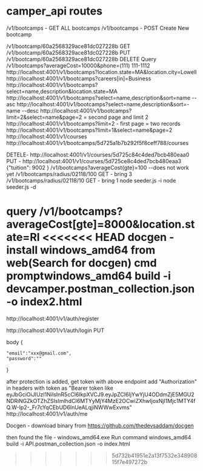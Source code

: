 # camper_api routes

/v1/bootcamps - GET ALL bootcamps
/v1/bootcamps - POST Create New bootcamp

/v1/bootcamp/60a2568329ace81dc027228b GET
/v1/bootcamp/60a2568329ace81dc027228b PUT
/v1/bootcamp/60a2568329ace81dc027228b DELETE
Query
/v1/bootcamps?averageCost=10000&phone=(111) 111-1112
http://localhost:4001/v1/bootcamps?location.state=MA&location.city=Lowell
http://localhost:4001/v1/bootcamps?careers[in]=Business
http://localhost:4001/v1/bootcamps?select=name,description&location.state=MA
http://localhost:4001/v1/bootcamps?select=name,description&sort=name --asc
http://localhost:4001/v1/bootcamps?select=name,description&sort=-name --desc
http://localhost:4001/v1/bootcamps?limit=2&select=name&page=2 = second page and limit 2
http://localhost:4001/v1/bootcamps?limit=2 - first page = two records
http://localhost:4001/v1/bootcamps?limit=1&select=name&page=2
http://localhost:4001/v1/courses
http://localhost:4001/v1/bootcamps/5d725a1b7b292f5f8ceff788/courses

DETELE-
http://localhost:4001/v1/courses/5d725c84c4ded7bcb480eaa0
PUT -
http://localhost:4001/v1/courses/5d725ce8c4ded7bcb480eaa3
{"tuition": 9002
}
/v1/bootcamps?averageCost{gte}=100 --does not work yet
/v1/bootcamps/radius/02118/100 GET - bring 3
/v1/bootcamps/radius/02118/10 GET - bring 1
node seeder.js -i
node seeder.js -d

query
/v1/bootcamps?averageCost[gte]=8000&location.state=RI
<<<<<<< HEAD
docgen - install windows_amd64 from web(Search for docgen)
cmd promptwindows_amd64 build -i devcamper.postman_collection.json -o index2.html
=======

http://localhost:4001/v1/auth/register

http://localhost:4001/v1/auth/login PUT

body
{

    "email":"xxx@gmail.com",
    "password":""

}

after protection is added,
get token with above endpoint
add "Authorization" in headers with token as
"Bearer token like eyJbGciOiJIUzI1NiIsInR5cCI6IkpXVCJ9.eyJpZCI6IjYwYjU4ODdmZjE5MGU2NDRiNGZkOTZhZSIsImlhdCI6MTYyMjY4MzE2OCwiZXhwIjoxNjI1Mjc1MTY4fQ.W-Ip2-\_Fr7cYqCEbUD6InUeALqjiNWWwExvms"
http://localhost:4001/v1/auth/me

Docgen - download binary from
https://github.com/thedevsaddam/docgen

then found the file - windows_amd64.exe
Run command windows_amd64 build -i API.postman_collection.json -o index.html
>>>>>>> 5d732b41951e2a13f7532e34890815f7e497272b
